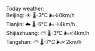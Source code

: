 Today weather:  
Beijing: ☀️   🌡️-3°C 🌬️↓0km/h  
Tianjin: ☁️   🌡️-6°C 🌬️→4km/h  
Shijiazhuang: ⛅️  🌡️-3°C 🌬️↙4km/h  
Tangshan: ⛅️  🌡️-7°C 🌬️↙2km/h  
